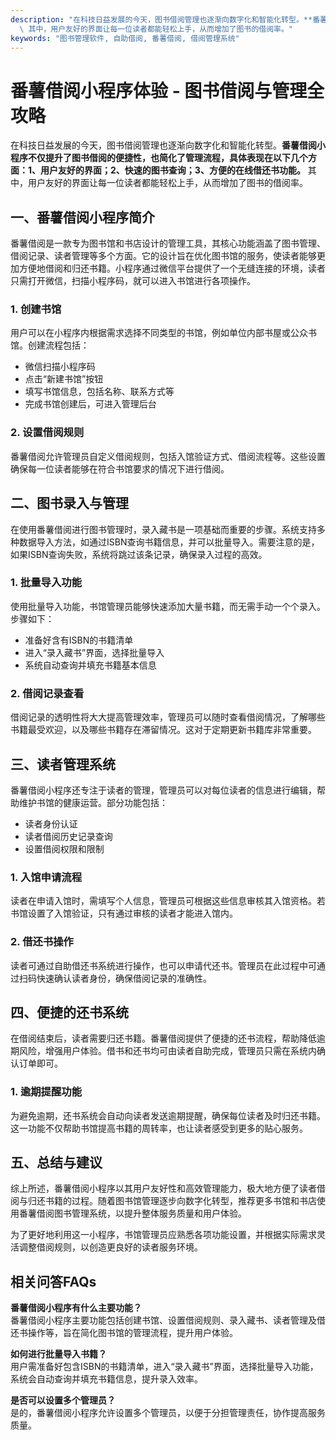 ```yaml
---
description: "在科技日益发展的今天，图书借阅管理也逐渐向数字化和智能化转型。**番薯借阅小程序不仅提升了图书借阅的便捷性，也简化了管理流程，具体表现在以下几个方面：1、用户友好的界面；2、快速的图书查询；3、方便的在线借还书功能。**\
  \ 其中，用户友好的界面让每一位读者都能轻松上手，从而增加了图书的借阅率。"
keywords: "图书管理软件, 自助借阅, 番薯借阅, 借阅管理系统"
---
```

# 番薯借阅小程序体验 - 图书借阅与管理全攻略

在科技日益发展的今天，图书借阅管理也逐渐向数字化和智能化转型。**番薯借阅小程序不仅提升了图书借阅的便捷性，也简化了管理流程，具体表现在以下几个方面：1、用户友好的界面；2、快速的图书查询；3、方便的在线借还书功能。** 其中，用户友好的界面让每一位读者都能轻松上手，从而增加了图书的借阅率。

## **一、番薯借阅小程序简介**

番薯借阅是一款专为图书馆和书店设计的管理工具，其核心功能涵盖了图书管理、借阅记录、读者管理等多个方面。它的设计旨在优化图书馆的服务，使读者能够更加方便地借阅和归还书籍。小程序通过微信平台提供了一个无缝连接的环境，读者只需打开微信，扫描小程序码，就可以进入书馆进行各项操作。

### **1. 创建书馆**

用户可以在小程序内根据需求选择不同类型的书馆，例如单位内部书屋或公众书馆。创建流程包括：

- 微信扫描小程序码
- 点击“新建书馆”按钮
- 填写书馆信息，包括名称、联系方式等
- 完成书馆创建后，可进入管理后台

### **2. 设置借阅规则**

番薯借阅允许管理员自定义借阅规则，包括入馆验证方式、借阅流程等。这些设置确保每一位读者能够在符合书馆要求的情况下进行借阅。

## **二、图书录入与管理**

在使用番薯借阅进行图书管理时，录入藏书是一项基础而重要的步骤。系统支持多种数据导入方法，如通过ISBN查询书籍信息，并可以批量导入。需要注意的是，如果ISBN查询失败，系统将跳过该条记录，确保录入过程的高效。

### **1. 批量导入功能**

使用批量导入功能，书馆管理员能够快速添加大量书籍，而无需手动一个个录入。步骤如下：

- 准备好含有ISBN的书籍清单
- 进入“录入藏书”界面，选择批量导入
- 系统自动查询并填充书籍基本信息

### **2. 借阅记录查看**

借阅记录的透明性将大大提高管理效率，管理员可以随时查看借阅情况，了解哪些书籍最受欢迎，以及哪些书籍存在滞留情况。这对于定期更新书籍库非常重要。

## **三、读者管理系统**

番薯借阅小程序还专注于读者的管理，管理员可以对每位读者的信息进行编辑，帮助维护书馆的健康运营。部分功能包括：

- 读者身份认证
- 读者借阅历史记录查询
- 设置借阅权限和限制

### **1. 入馆申请流程**

读者在申请入馆时，需填写个人信息，管理员可根据这些信息审核其入馆资格。若书馆设置了入馆验证，只有通过审核的读者才能进入馆内。

### **2. 借还书操作**

读者可通过自助借还书系统进行操作，也可以申请代还书。管理员在此过程中可通过扫码快速确认读者身份，确保借阅记录的准确性。

## **四、便捷的还书系统**

在借阅结束后，读者需要归还书籍。番薯借阅提供了便捷的还书流程，帮助降低逾期风险，增强用户体验。借书和还书均可由读者自助完成，管理员只需在系统内确认订单即可。

### **1. 逾期提醒功能**

为避免逾期，还书系统会自动向读者发送逾期提醒，确保每位读者及时归还书籍。这一功能不仅帮助书馆提高书籍的周转率，也让读者感受到更多的贴心服务。

## **五、总结与建议**

综上所述，番薯借阅小程序以其用户友好性和高效管理能力，极大地方便了读者借阅与归还书籍的过程。随着图书馆管理逐步向数字化转型，推荐更多书馆和书店使用番薯借阅图书管理系统，以提升整体服务质量和用户体验。

为了更好地利用这一小程序，书馆管理员应熟悉各项功能设置，并根据实际需求灵活调整借阅规则，以创造更良好的读者服务环境。

## 相关问答FAQs

**番薯借阅小程序有什么主要功能？**  
番薯借阅小程序主要功能包括创建书馆、设置借阅规则、录入藏书、读者管理及借还书操作等，旨在简化图书馆的管理流程，提升用户体验。

**如何进行批量导入书籍？**  
用户需准备好包含ISBN的书籍清单，进入“录入藏书”界面，选择批量导入功能，系统会自动查询并填充书籍信息，提升录入效率。

**是否可以设置多个管理员？**  
是的，番薯借阅小程序允许设置多个管理员，以便于分担管理责任，协作提高服务质量。
